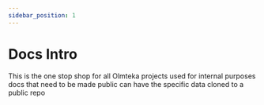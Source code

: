 ```yaml
---
sidebar_position: 1
---
```


# Docs Intro

This is the one stop shop for all Olmteka projects used for internal purposes
docs that need to be made public can have the specific data cloned to a public repo


